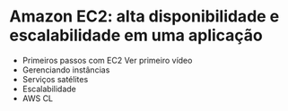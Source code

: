 # Amazon EC2: alta disponibilidade e escalabilidade em uma aplicação

- Primeiros passos com EC2 Ver primeiro vídeo
- Gerenciando instâncias
- Serviços satélites
- Escalabilidade
- AWS CL